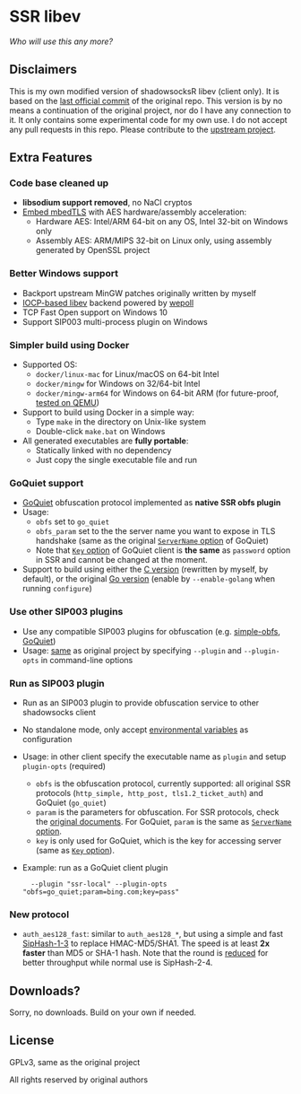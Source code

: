 # SSR libev

_Who will use this any more?_

## Disclaimers

This is my own modified version of shadowsocksR libev (client only). It is based on the [last official commit][last commit] of the original repo. This version is by no means a continuation of the original project, nor do I have any connection to it. It only contains some experimental code for my own use. I do not accept any pull requests in this repo. Please contribute to the [upstream project][upstream].

## Extra Features

### Code base cleaned up

* __libsodium support removed__, no NaCl cryptos
* [Embed mbedTLS][mbedtls] with AES hardware/assembly acceleration:
  * Hardware AES: Intel/ARM 64-bit on any OS, Intel 32-bit on Windows only
  * Assembly AES: ARM/MIPS 32-bit on Linux only, using assembly generated by OpenSSL project

### Better Windows support

* Backport upstream MinGW patches originally written by myself
* [IOCP-based libev][libev] backend powered by [wepoll][wepoll]
* TCP Fast Open support on Windows 10
* Support SIP003 multi-process plugin on Windows

### Simpler build using Docker

* Supported OS:
  * `docker/linux-mac` for Linux/macOS on 64-bit Intel
  * `docker/mingw` for Windows on 32/64-bit Intel
  * `docker/mingw-arm64` for Windows on 64-bit ARM (for future-proof, [tested on QEMU](arm.png))
* Support to build using Docker in a simple way:
  * Type `make` in the directory on Unix-like system
  * Double-click `make.bat` on Windows
* All generated executables are __fully portable__:
  * Statically linked with no dependency
  * Just copy the single executable file and run

### GoQuiet support

* [GoQuiet][goquiet] obfuscation protocol implemented as __native SSR obfs plugin__
* Usage:
    * `obfs` set to `go_quiet`
    * `obfs_param` set to the the server name you want to expose in TLS handshake (same as the original [`ServerName` option][gq-config] of GoQuiet)
    * Note that [`Key` option][gq-config] of GoQuiet client is __the same__ as `password` option in SSR and cannot be changed at the moment.
* Support to build using either the [C version][gq-c] (rewritten by myself, by default), or the original [Go version][gq-go] (enable by `--enable-golang` when running `configure`)

### Use other SIP003 plugins

* Use any compatible SIP003 plugins for obfuscation (e.g. [simple-obfs][simple-obfs], [GoQuiet][goquiet])
* Usage: [same][plugin usage] as original project by specifying `--plugin` and `--plugin-opts` in command-line options

### Run as SIP003 plugin

* Run as an SIP003 plugin to provide obfuscation service to other shadowsocks client
* No standalone mode, only accept [environmental variables][sip003] as configuration
* Usage: in other client specify the executable name as `plugin` and setup `plugin-opts` (required)
    * `obfs` is the obfuscation protocol, currently supported: all original SSR protocols (`http_simple, http_post, tls1.2_ticket_auth`) and GoQuiet (`go_quiet`)
    * `param` is the parameters for obfuscation. For SSR protocols, check the [original documents][ssrdoc]. For GoQuiet, `param` is the same as [`ServerName` option][gq-config].
    * `key` is only used for GoQuiet, which is the key for accessing server (same as [`Key` option][gq-config]).
* Example: run as a GoQuiet client plugin

        --plugin "ssr-local" --plugin-opts "obfs=go_quiet;param=bing.com;key=pass"

### New protocol

* `auth_aes128_fast`: similar to `auth_aes128_*`, but using a simple and fast [SipHash-1-3][siphash] to replace HMAC-MD5/SHA1. The speed is at least __2x faster__ than MD5 or SHA-1 hash. Note that the round is [reduced][rust-siphash] for better throughput while normal use is SipHash-2-4.

## Downloads?

Sorry, no downloads. Build on your own if needed.

## License

GPLv3, same as the original project

All rights reserved by original authors


[upstream]: https://github.com/shadowsocks/shadowsocks-libev
[last commit]: https://github.com/linusyang92/shadowsocks-libev/commit/f713aa981169d35ff9483b295d1209c35117d70c
[mbedtls]: https://github.com/linusyang92/shadowsocks-libev/tree/ssr/mbedtls
[wepoll]: https://github.com/piscisaureus/wepoll
[libev]: https://github.com/shadowsocks/libev/tree/mingw
[plugin usage]: https://github.com/shadowsocks/simple-obfs/blob/master/README.md#usage
[sip003]: https://github.com/shadowsocks/shadowsocks-org/issues/28
[ssrdoc]: https://github.com/shadowsocksr-backup/shadowsocks-rss/blob/master/ssr.md
[goquiet]: https://github.com/cbeuw/GoQuiet
[simple-obfs]: https://github.com/shadowsocks/simple-obfs
[gq-config]: https://github.com/cbeuw/GoQuiet/blob/master/README.md#configuration
[gq-c]: https://github.com/linusyang92/shadowsocks-libev/blob/ssr/src/libgoquiet.c
[gq-go]: https://github.com/linusyang92/shadowsocks-libev/tree/ssr/goquiet
[siphash]: https://en.wikipedia.org/wiki/SipHash
[rust-siphash]: https://github.com/rust-lang/rust/issues/29754

